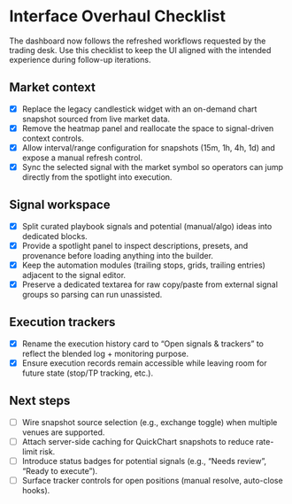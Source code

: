 # Interface Overhaul Checklist

The dashboard now follows the refreshed workflows requested by the trading desk. Use this checklist to keep the UI aligned with the intended experience during follow-up iterations.

## Market context
- [x] Replace the legacy candlestick widget with an on-demand chart snapshot sourced from live market data.
- [x] Remove the heatmap panel and reallocate the space to signal-driven context controls.
- [x] Allow interval/range configuration for snapshots (15m, 1h, 4h, 1d) and expose a manual refresh control.
- [x] Sync the selected signal with the market symbol so operators can jump directly from the spotlight into execution.

## Signal workspace
- [x] Split curated playbook signals and potential (manual/algo) ideas into dedicated blocks.
- [x] Provide a spotlight panel to inspect descriptions, presets, and provenance before loading anything into the builder.
- [x] Keep the automation modules (trailing stops, grids, trailing entries) adjacent to the signal editor.
- [x] Preserve a dedicated textarea for raw copy/paste from external signal groups so parsing can run unassisted.

## Execution trackers
- [x] Rename the execution history card to “Open signals & trackers” to reflect the blended log + monitoring purpose.
- [x] Ensure execution records remain accessible while leaving room for future state (stop/TP tracking, etc.).

## Next steps
- [ ] Wire snapshot source selection (e.g., exchange toggle) when multiple venues are supported.
- [ ] Attach server-side caching for QuickChart snapshots to reduce rate-limit risk.
- [ ] Introduce status badges for potential signals (e.g., “Needs review”, “Ready to execute”).
- [ ] Surface tracker controls for open positions (manual resolve, auto-close hooks).
